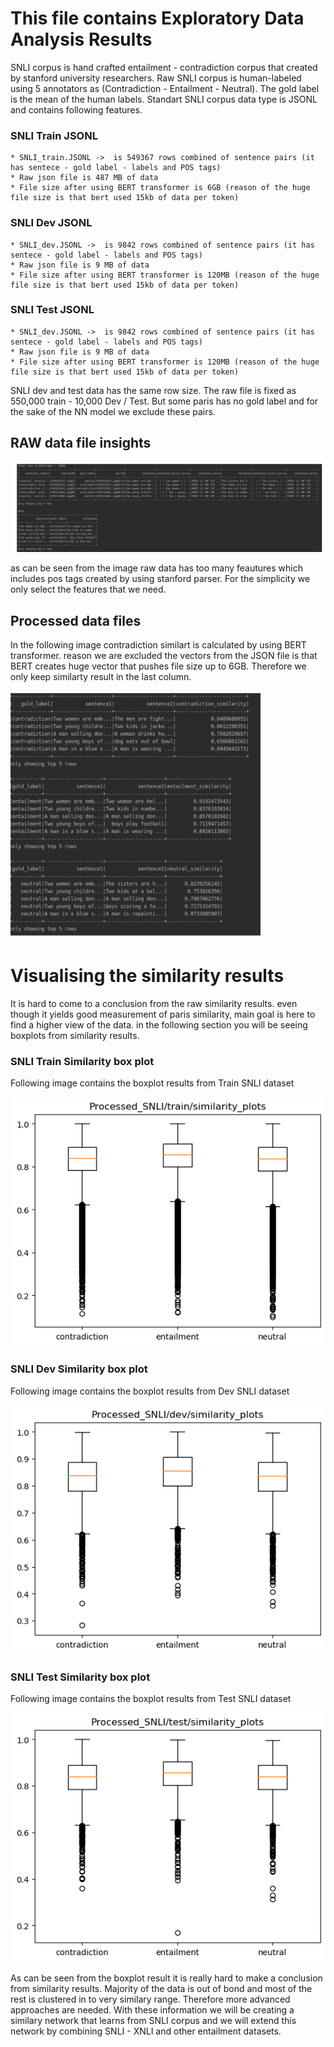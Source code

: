 # This file contains Exploratory Data Analysis Results

SNLI corpus is hand crafted entailment - contradiction corpus that created by stanford university researchers. Raw SNLI corpus is human-labeled using 5 annotators as (Contradiction - Entailment - Neutral). The gold label is the mean of the human labels.
Standart SNLI corpus data type is JSONL and contains following features.

### SNLI Train JSONL
```
* SNLI_train.JSONL ->  is 549367 rows combined of sentence pairs (it has sentece - gold label - labels and POS tags)
* Raw json file is 487 MB of data
* File size after using BERT transformer is 6GB (reason of the huge file size is that bert used 15kb of data per token)
```

### SNLI Dev JSONL
```
* SNLI_dev.JSONL ->  is 9842 rows combined of sentence pairs (it has sentece - gold label - labels and POS tags)
* Raw json file is 9 MB of data
* File size after using BERT transformer is 120MB (reason of the huge file size is that bert used 15kb of data per token)
```
### SNLI Test JSONL
```
* SNLI_dev.JSONL ->  is 9842 rows combined of sentence pairs (it has sentece - gold label - labels and POS tags)
* Raw json file is 9 MB of data
* File size after using BERT transformer is 120MB (reason of the huge file size is that bert used 15kb of data per token)
```

SNLI dev and test data has the same row size. The raw file is fixed as 550,000 train - 10,000 Dev / Test. But some paris has no gold label and for the sake of the NN model we exclude these pairs.

## RAW data file insights

![](images/raw_data.png)

as can be seen from the image raw data has too many feautures which includes pos tags created by using stanford parser. For the simplicity we only select the features that we need.

## Processed data files

In the following image contradiction similart is calculated by using BERT transformer. reason we are excluded the vectors from the JSON file is that BERT creates huge vector that pushes file size up to 6GB. Therefore we only keep similarty result in the last column.

<img src="images/processed_data.png" width="400" height="400" align="center">

# Visualising the similarity results
It is hard to come to a conclusion from the raw similarity results. even though it yields good measurement of paris similarity, main goal is here to find a higher view of the data. in  the following section you will be seeing boxplots from similarity results.

### SNLI Train Similarity box plot

Following image contains the boxplot results from Train SNLI dataset 

![](images/train_Similarity.png)

### SNLI Dev Similarity box plot

Following image contains the boxplot results from Dev SNLI dataset 

![](images/dev_Similarity.png)

### SNLI Test Similarity box plot

Following image contains the boxplot results from Test SNLI dataset 

![](images/test_Similarity.png)



As can be seen from the boxplot result it is really hard to make a conclusion from similarity results. Majority of the data is out of bond and most of the rest is clustered in to very similary range. Therefore more advanced approaches are needed. With these information we will be creating a similary network that learns from SNLI corpus and we will extend this network by combining SNLI - XNLI and other entailment datasets.
